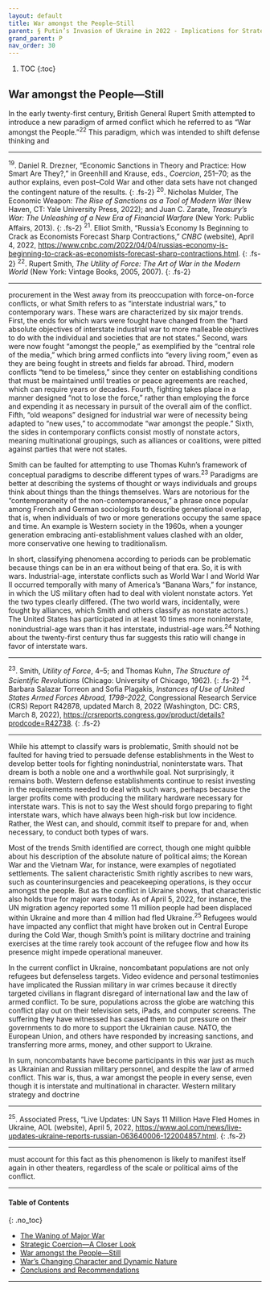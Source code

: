 ```yaml
---
layout: default
title: War amongst the People—Still
parent: § Putin’s Invasion of Ukraine in 2022 - Implications for Strategic Studies
grand_parent: P
nav_order: 30 
---
```

<style>
.dont-break-out {
  /* These are technically the same, but use both */
  overflow-wrap: break-word;
  word-wrap: break-word;

     -ms-word-break: break-all;
  /* This is the dangerous one in WebKit, as it breaks things wherever */
  word-break: break-all;
  /* Instead use this non-standard one: */
  word-break: break-word;
}

.youtube-container {
    position: relative;
    width: 100%;
    height: 0;
    padding-bottom: 56.25%;
}
.youtube-video {
    position: absolute;
    top: 0;
    left: 0;
    width: 100%;
    height: 100%;
}

</style>

<div class="dont-break-out" markdown="1">

1. TOC
{:toc}

## War amongst the People—Still
In the early twenty-first century, British General Rupert Smith attempted to introduce a new paradigm of armed conflict which he referred to as “War amongst the People.”<sup>22</sup> This paradigm, which was intended to shift defense thinking and

***
<sup>19</sup>. Daniel R. Drezner, “Economic Sanctions in Theory and Practice: How Smart Are They?,” in Greenhill and Krause, eds., *Coercion*, 251–70; as the author explains, even post–Cold War and other data sets have not changed the contingent nature of the results. 
{: .fs-2}
<sup>20</sup>. Nicholas Mulder, The Economic Weapon: *The Rise of Sanctions as a Tool of Modern War* (New Haven, CT: Yale University Press, 2022); and Juan C. Zarate, *Treasury’s War: The Unleashing of a New Era of Financial Warfare* (New York: Public Affairs, 2013). 
{: .fs-2}
<sup>21</sup>. Elliot Smith, “Russia’s Economy Is Beginning to Crack as Economists Forecast Sharp Contractions,” *CNBC* (website), April 4, 2022, https://www.cnbc.com/2022/04/04/russias-economy-is-beginning-to-crack-as-economists-forecast-sharp-contractions.html. 
{: .fs-2}
<sup>22</sup>. Rupert Smith, *The Utility of Force: The Art of War in the Modern World* (New York: Vintage Books, 2005, 2007).
{: .fs-2}
***

procurement in the West away from its preoccupation with force-on-force conflicts, or what Smith refers to as “interstate industrial wars,” to contemporary wars. These wars are characterized by six major trends. First, the ends for which wars were fought have changed from the “hard absolute objectives of interstate industrial war to more malleable objectives to do with the individual and societies that are not states.” Second, wars were now fought “amongst the people,” as exemplified by the “central role of the media,” which bring armed conflicts into “every living room,” even as they are being fought in streets and fields far abroad. Third, modern conflicts “tend to be timeless,” since they center on establishing conditions that must be maintained until treaties or peace agreements are reached, which can require years or decades. Fourth, fighting takes place in a manner designed “not to lose the force,” rather than employing the force and expending it as necessary in pursuit of the overall aim of the conflict. Fifth, “old weapons” designed for industrial war were of necessity being adapted to “new uses,” to accommodate “war amongst the people.” Sixth, the sides in contemporary conflicts consist mostly of nonstate actors, meaning multinational groupings, such as alliances or coalitions, were pitted against parties that were not states.

Smith can be faulted for attempting to use Thomas Kuhn’s framework of conceptual paradigms to describe different types of wars.<sup>23</sup> Paradigms are better at describing the systems of thought or ways individuals and groups think about things than the things themselves. Wars are notorious for the “contemporaneity of the non-contemporaneous,” a phrase once popular among French and German sociologists to describe generational overlap, that is, when individuals of two or more generations occupy the same space and time. An example is Western society in the 1960s, when a younger generation embracing anti-establishment values clashed with an older, more conservative one hewing to traditionalism.

In short, classifying phenomena according to periods can be problematic because things can be in an era without being of that era. So, it is with wars. Industrial-age, interstate conflicts such as World War I and World War II occurred temporally with many of America’s “Banana Wars,” for instance, in which the US military often had to deal with violent nonstate actors. Yet the two types clearly differed. (The two world wars, incidentally, were fought by alliances, which Smith and others classify as nonstate actors.) The United States has participated in at least 10 times more noninterstate, nonindustrial-age wars than it has interstate, industrial-age wars.<sup>24</sup> Nothing about the twenty-first century thus far suggests this ratio will change in favor of interstate wars.

***
<sup>23</sup>. Smith, *Utility of Force*, 4–5; and Thomas Kuhn, *The Structure of Scientific Revolutions* (Chicago: University of Chicago, 1962).
{: .fs-2}
<sup>24</sup>. Barbara Salazar Torreon and Sofia Plagakis, *Instances of Use of United States Armed Forces Abroad, 1798–2022,* Congressional Research Service (CRS) Report R42878, updated March 8, 2022 (Washington, DC: CRS, March 8, 2022), https://crsreports.congress.gov/product/details?prodcode=R42738.
{: .fs-2}
***

While his attempt to classify wars is problematic, Smith should not be faulted for having tried to persuade defense establishments in the West to develop better tools for fighting nonindustrial, noninterstate wars. That dream is both a noble one and a worthwhile goal. Not surprisingly, it remains both. Western defense establishments continue to resist investing in the requirements needed to deal with such wars, perhaps because the larger profits come with producing the military hardware necessary for interstate wars. This is not to say the West should forgo preparing to fight interstate wars, which have always been high-risk but low incidence. Rather, the West can, and should, commit itself to prepare for and, when necessary, to conduct both types of wars.

Most of the trends Smith identified are correct, though one might quibble about his description of the absolute nature of political aims; the Korean War and the Vietnam War, for instance, were examples of negotiated settlements. The salient characteristic Smith rightly ascribes to new wars, such as counterinsurgencies and peacekeeping operations, is they occur amongst the people. But as the conflict in Ukraine shows, that characteristic also holds true for major wars today. As of April 5, 2022, for instance, the UN migration agency reported some 11 million people had been displaced within Ukraine and more than 4 million had fled Ukraine.<sup>25</sup> Refugees would have impacted any conflict that might have broken out in Central Europe during the Cold War, though Smith’s point is military doctrine and training exercises at the time rarely took account of the refugee flow and how its presence might impede operational maneuver.

In the current conflict in Ukraine, noncombatant populations are not only refugees but defenseless targets. Video evidence and personal testimonies have implicated the Russian military in war crimes because it directly targeted civilians in flagrant disregard of international law and the law of armed conflict. To be sure, populations across the globe are watching this conflict play out on their television sets, iPads, and computer screens. The suffering they have witnessed has caused them to put pressure on their governments to do more to support the Ukrainian cause. NATO, the European Union, and others have responded by increasing sanctions, and transferring more arms, money, and other support to Ukraine.

In sum, noncombatants have become participants in this war just as much as Ukrainian and Russian military personnel, and despite the law of armed conflict. This war is, thus, a war amongst the people in every sense, even though it is interstate and multinational in character. Western military strategy and doctrine

***
<sup>25</sup>. Associated Press, “Live Updates: UN Says 11 Million Have Fled Homes in Ukraine, AOL (website), April 5, 2022, https://www.aol.com/news/live-updates-ukraine-reports-russian-063640006-122004857.html.
{: .fs-2}
***

must account for this fact as this phenomenon is likely to manifest itself again in other theaters, regardless of the scale or political aims of the conflict.

***

#### Table of Contents
{: .no_toc}

<ul><li> <a href="/docs/P/Putin’s-Invasion-of-Ukraine-in-2022-Implications-for-Strategic-Studies-1/">
The Waning of Major War</a></li><li> <a href="/docs/P/Putin’s-Invasion-of-Ukraine-in-2022-Implications-for-Strategic-Studies-2/">
Strategic Coercion—A Closer Look</a></li><li> <a href="/docs/P/Putin’s-Invasion-of-Ukraine-in-2022-Implications-for-Strategic-Studies-3/">
War amongst the People—Still</a></li><li> <a href="/docs/P/Putin’s-Invasion-of-Ukraine-in-2022-Implications-for-Strategic-Studies-4/">
War’s Changing Character and Dynamic Nature</a></li><li> <a href="/docs/P/Putin’s-Invasion-of-Ukraine-in-2022-Implications-for-Strategic-Studies-5/">
Conclusions and Recommendations</a></li></ul>

***

</div>
